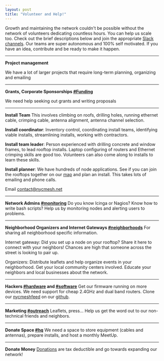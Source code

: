 ```yaml
---
layout: post
title: "Volunteer and Help!"
---
```


Growth and maintaining the network couldn't be possible without the network of volunteers dedicating countless hours. You can help us scale too. Check out the brief descriptions below and join the appropriate [Slack channels](https://slack.nycmesh.net). Our teams are super autonomous and 100% self motivated. If you have an idea, contribute and be ready to make it happen.

***

**Project management**

We have a lot of larger projects that require long-term planning, organizing and emailing

***
**Grants, Corporate Sponsorships [#Funding](https://nycmesh.slack.com/messages/funding)**

We need help seeking out grants and writing proposals

***

**Install Team**
This involves climbing on roofs, drilling holes, running ethernet cable, crimping cable, antenna alignment, antenna channel selection. 

**Install coordinator**: Inventory control, coordinating install teams, identifying viable installs, streamlining installs, working with contractors.

**Install team leader**: Person experienced with drilling concrete and window frames, to lead rooftop installs. Laptop configuring of routers and Ethernet crimping skills are good too. Volunteers can also come along to installs to learn these skills.

**Install planner**: We have hundreds of node applications. See if you can join the rooftops together on our [map](https://nycmesh.net/map/) and plan an install. This takes lots of emailing and phone calls.

Email [contact@nycmesh.net](contact@nycmesh.net)

***

**Network Admins [#monitoring](https://nycmesh.slack.com/messages/monitoring)**
Do you know Icinga or Nagios? Know how to write bash scripts? Help us by monitoring nodes and alerting users to problems. 

***

**Neighborhood Organizers and Internet Gateways [#neighborhoods](https://nycmesh.slack.com/messages/neighborhoods)**
For sharing all neighborhood specific information.  

Internet gateway: Did you set up a node on your rooftop? Share it here to connect with your neighbors! Chances are high that someone across the street is looking to pair up.  

Organizers: Distribute leaflets and help organize events in your neighborhood. Get your local community centers involved. Educate your neighbors and local businesses about the network.

***

**Hackers [#hardware](https://nycmesh.slack.com/messages/hardware) and [#software](https://nycmesh.slack.com/messages/software-firmware)**
Get our firmware running on more devices. We need support for cheap 2.4GHz and dual band routers. Clone our [nycmeshfeed](https://github.com/nycmeshnet/nycmeshfeed) on our [github](https://github.com/nycmeshnet).

***

**Marketing [#outreach](https://nycmesh.slack.com/messages/outreach)** 
Leaflets, press... Help us get the word out to our non-technical friends and neighbors. 

***

**Donate Space [#hq](https://nycmesh.slack.com/messages/hq)**
We need a space to store equipment (cables and antennas), prepare installs, and host a monthly MeetUp.

***

**Donate Money**
[Donations](https://nycmesh.net/donate/) are tax deductible and go towards expanding our network!

